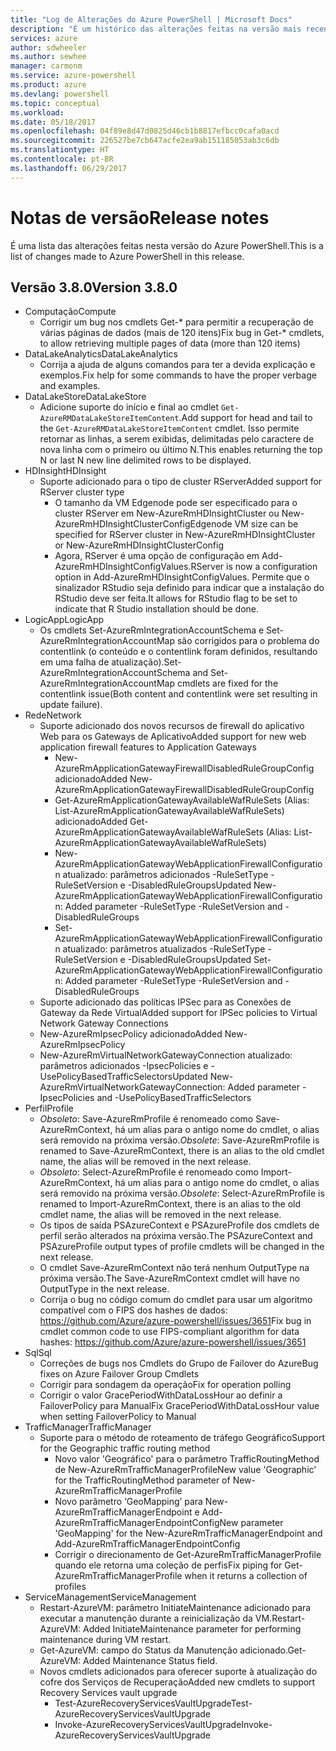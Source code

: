 ```yaml
---
title: "Log de Alterações do Azure PowerShell | Microsoft Docs"
description: "É um histórico das alterações feitas na versão mais recente do Azure PowerShell."
services: azure
author: sdwheeler
ms.author: sewhee
manager: carmonm
ms.service: azure-powershell
ms.product: azure
ms.devlang: powershell
ms.topic: conceptual
ms.workload: 
ms.date: 05/18/2017
ms.openlocfilehash: 04f89e8d47d0825d46cb1b8817efbcc0cafa0acd
ms.sourcegitcommit: 226527be7cb647acfe2ea9ab151185053ab3c6db
ms.translationtype: HT
ms.contentlocale: pt-BR
ms.lasthandoff: 06/29/2017
---
```

# <a name="release-notes"></a><span data-ttu-id="4e500-103">Notas de versão</span><span class="sxs-lookup"><span data-stu-id="4e500-103">Release notes</span></span>

<span data-ttu-id="4e500-104">É uma lista das alterações feitas nesta versão do Azure PowerShell.</span><span class="sxs-lookup"><span data-stu-id="4e500-104">This is a list of changes made to Azure PowerShell in this release.</span></span>

## <a name="version-380"></a><span data-ttu-id="4e500-105">Versão 3.8.0</span><span class="sxs-lookup"><span data-stu-id="4e500-105">Version 3.8.0</span></span>
* <span data-ttu-id="4e500-106">Computação</span><span class="sxs-lookup"><span data-stu-id="4e500-106">Compute</span></span>
  - <span data-ttu-id="4e500-107">Corrigir um bug nos cmdlets Get-* para permitir a recuperação de várias páginas de dados (mais de 120 itens)</span><span class="sxs-lookup"><span data-stu-id="4e500-107">Fix bug in Get-* cmdlets, to allow retrieving multiple pages of data (more than 120 items)</span></span>
* <span data-ttu-id="4e500-108">DataLakeAnalytics</span><span class="sxs-lookup"><span data-stu-id="4e500-108">DataLakeAnalytics</span></span>
  - <span data-ttu-id="4e500-109">Corrija a ajuda de alguns comandos para ter a devida explicação e exemplos.</span><span class="sxs-lookup"><span data-stu-id="4e500-109">Fix help for some commands to have the proper verbage and examples.</span></span>
* <span data-ttu-id="4e500-110">DataLakeStore</span><span class="sxs-lookup"><span data-stu-id="4e500-110">DataLakeStore</span></span>
  - <span data-ttu-id="4e500-111">Adicione suporte do início e final ao cmdlet `Get-AzureRMDataLakeStoreItemContent`.</span><span class="sxs-lookup"><span data-stu-id="4e500-111">Add support for head and tail to the `Get-AzureRMDataLakeStoreItemContent` cmdlet.</span></span> <span data-ttu-id="4e500-112">Isso permite retornar as linhas, a serem exibidas, delimitadas pelo caractere de nova linha com o primeiro ou último N.</span><span class="sxs-lookup"><span data-stu-id="4e500-112">This enables returning the top N or last N new line delimited rows to be displayed.</span></span>
* <span data-ttu-id="4e500-113">HDInsight</span><span class="sxs-lookup"><span data-stu-id="4e500-113">HDInsight</span></span>
  - <span data-ttu-id="4e500-114">Suporte adicionado para o tipo de cluster RServer</span><span class="sxs-lookup"><span data-stu-id="4e500-114">Added support for RServer cluster type</span></span>
    + <span data-ttu-id="4e500-115">O tamanho da VM Edgenode pode ser especificado para o cluster RServer em New-AzureRmHDInsightCluster ou New-AzureRmHDInsightClusterConfig</span><span class="sxs-lookup"><span data-stu-id="4e500-115">Edgenode VM size can be specified for RServer cluster in New-AzureRmHDInsightCluster or New-AzureRmHDInsightClusterConfig</span></span>
    + <span data-ttu-id="4e500-116">Agora, RServer é uma opção de configuração em Add-AzureRmHDInsightConfigValues.</span><span class="sxs-lookup"><span data-stu-id="4e500-116">RServer is now a configuration option in Add-AzureRmHDInsightConfigValues.</span></span> <span data-ttu-id="4e500-117">Permite que o sinalizador RStudio seja definido para indicar que a instalação do RStudio deve ser feita.</span><span class="sxs-lookup"><span data-stu-id="4e500-117">It allows for RStudio flag to be set to indicate that R Studio installation should be done.</span></span>
* <span data-ttu-id="4e500-118">LogicApp</span><span class="sxs-lookup"><span data-stu-id="4e500-118">LogicApp</span></span>
  - <span data-ttu-id="4e500-119">Os cmdlets Set-AzureRmIntegrationAccountSchema e Set-AzureRmIntegrationAccountMap são corrigidos para o problema do contentlink (o conteúdo e o contentlink foram definidos, resultando em uma falha de atualização).</span><span class="sxs-lookup"><span data-stu-id="4e500-119">Set-AzureRmIntegrationAccountSchema and Set-AzureRmIntegrationAccountMap cmdlets are fixed for the contentlink issue(Both content and contentlink were set resulting in update failure).</span></span>
* <span data-ttu-id="4e500-120">Rede</span><span class="sxs-lookup"><span data-stu-id="4e500-120">Network</span></span>
  - <span data-ttu-id="4e500-121">Suporte adicionado dos novos recursos de firewall do aplicativo Web para os Gateways de Aplicativo</span><span class="sxs-lookup"><span data-stu-id="4e500-121">Added support for new web application firewall features to Application Gateways</span></span>
    + <span data-ttu-id="4e500-122">New-AzureRmApplicationGatewayFirewallDisabledRuleGroupConfig adicionado</span><span class="sxs-lookup"><span data-stu-id="4e500-122">Added New-AzureRmApplicationGatewayFirewallDisabledRuleGroupConfig</span></span>
    + <span data-ttu-id="4e500-123">Get-AzureRmApplicationGatewayAvailableWafRuleSets (Alias: List-AzureRmApplicationGatewayAvailableWafRuleSets) adicionado</span><span class="sxs-lookup"><span data-stu-id="4e500-123">Added Get-AzureRmApplicationGatewayAvailableWafRuleSets (Alias: List-AzureRmApplicationGatewayAvailableWafRuleSets)</span></span>
    + <span data-ttu-id="4e500-124">New-AzureRmApplicationGatewayWebApplicationFirewallConfiguration atualizado: parâmetros adicionados -RuleSetType -RuleSetVersion e -DisabledRuleGroups</span><span class="sxs-lookup"><span data-stu-id="4e500-124">Updated New-AzureRmApplicationGatewayWebApplicationFirewallConfiguration: Added parameter -RuleSetType -RuleSetVersion and -DisabledRuleGroups</span></span>
    + <span data-ttu-id="4e500-125">Set-AzureRmApplicationGatewayWebApplicationFirewallConfiguration atualizado: parâmetros atualizados -RuleSetType -RuleSetVersion e -DisabledRuleGroups</span><span class="sxs-lookup"><span data-stu-id="4e500-125">Updated Set-AzureRmApplicationGatewayWebApplicationFirewallConfiguration: Added parameter -RuleSetType -RuleSetVersion and -DisabledRuleGroups</span></span>
  - <span data-ttu-id="4e500-126">Suporte adicionado das políticas IPSec para as Conexões de Gateway da Rede Virtual</span><span class="sxs-lookup"><span data-stu-id="4e500-126">Added support for IPSec policies to Virtual Network Gateway Connections</span></span>
  - <span data-ttu-id="4e500-127">New-AzureRmIpsecPolicy adicionado</span><span class="sxs-lookup"><span data-stu-id="4e500-127">Added New-AzureRmIpsecPolicy</span></span>
  - <span data-ttu-id="4e500-128">New-AzureRmVirtualNetworkGatewayConnection atualizado: parâmetros adicionados -IpsecPolicies e -UsePolicyBasedTrafficSelectors</span><span class="sxs-lookup"><span data-stu-id="4e500-128">Updated New-AzureRmVirtualNetworkGatewayConnection: Added parameter -IpsecPolicies and -UsePolicyBasedTrafficSelectors</span></span>
* <span data-ttu-id="4e500-129">Perfil</span><span class="sxs-lookup"><span data-stu-id="4e500-129">Profile</span></span>
  - <span data-ttu-id="4e500-130">*Obsoleto*: Save-AzureRmProfile é renomeado como Save-AzureRmContext, há um alias para o antigo nome do cmdlet, o alias será removido na próxima versão.</span><span class="sxs-lookup"><span data-stu-id="4e500-130">*Obsolete*: Save-AzureRmProfile is renamed to Save-AzureRmContext, there is an alias to the old cmdlet name, the alias will be removed in the next release.</span></span>
  - <span data-ttu-id="4e500-131">*Obsoleto*: Select-AzureRmProfile é renomeado como Import-AzureRmContext, há um alias para o antigo nome do cmdlet, o alias será removido na próxima versão.</span><span class="sxs-lookup"><span data-stu-id="4e500-131">*Obsolete*: Select-AzureRmProfile is renamed to Import-AzureRmContext, there is an alias to the old cmdlet name, the alias will be removed in the next release.</span></span>
  - <span data-ttu-id="4e500-132">Os tipos de saída PSAzureContext e PSAzureProfile dos cmdlets de perfil serão alterados na próxima versão.</span><span class="sxs-lookup"><span data-stu-id="4e500-132">The PSAzureContext and PSAzureProfile output types of profile cmdlets will be changed in the next release.</span></span>
  - <span data-ttu-id="4e500-133">O cmdlet Save-AzureRmContext não terá nenhum OutputType na próxima versão.</span><span class="sxs-lookup"><span data-stu-id="4e500-133">The Save-AzureRmContext cmdlet will have no OutputType in the next release.</span></span>
  - <span data-ttu-id="4e500-134">Corrija o bug no código comum do cmdlet para usar um algoritmo compatível com o FIPS dos hashes de dados: https://github.com/Azure/azure-powershell/issues/3651</span><span class="sxs-lookup"><span data-stu-id="4e500-134">Fix bug in cmdlet common code to use FIPS-compliant algorithm for data hashes: https://github.com/Azure/azure-powershell/issues/3651</span></span>
* <span data-ttu-id="4e500-135">Sql</span><span class="sxs-lookup"><span data-stu-id="4e500-135">Sql</span></span>
  - <span data-ttu-id="4e500-136">Correções de bugs nos Cmdlets do Grupo de Failover do Azure</span><span class="sxs-lookup"><span data-stu-id="4e500-136">Bug fixes on Azure Failover Group Cmdlets</span></span>
  - <span data-ttu-id="4e500-137">Corrigir para sondagem da operação</span><span class="sxs-lookup"><span data-stu-id="4e500-137">Fix for operation polling</span></span>
  - <span data-ttu-id="4e500-138">Corrigir o valor GracePeriodWithDataLossHour ao definir a FailoverPolicy para Manual</span><span class="sxs-lookup"><span data-stu-id="4e500-138">Fix GracePeriodWithDataLossHour value when setting FailoverPolicy to Manual</span></span>
* <span data-ttu-id="4e500-139">TrafficManager</span><span class="sxs-lookup"><span data-stu-id="4e500-139">TrafficManager</span></span>
  - <span data-ttu-id="4e500-140">Suporte para o método de roteamento de tráfego Geográfico</span><span class="sxs-lookup"><span data-stu-id="4e500-140">Support for the Geographic traffic routing method</span></span>
    + <span data-ttu-id="4e500-141">Novo valor 'Geográfico' para o parâmetro TrafficRoutingMethod de New-AzureRmTrafficManagerProfile</span><span class="sxs-lookup"><span data-stu-id="4e500-141">New value 'Geographic' for the TrafficRoutingMethod parameter of New-AzureRmTrafficManagerProfile</span></span>
    + <span data-ttu-id="4e500-142">Novo parâmetro ‘GeoMapping’ para New-AzureRmTrafficManagerEndpoint e Add-AzureRmTrafficManagerEndpointConfig</span><span class="sxs-lookup"><span data-stu-id="4e500-142">New parameter 'GeoMapping' for the New-AzureRmTrafficManagerEndpoint and Add-AzureRmTrafficManagerEndpointConfig</span></span>
    + <span data-ttu-id="4e500-143">Corrigir o direcionamento de Get-AzureRmTrafficManagerProfile quando ele retorna uma coleção de perfis</span><span class="sxs-lookup"><span data-stu-id="4e500-143">Fix piping for Get-AzureRmTrafficManagerProfile when it returns a collection of profiles</span></span>
* <span data-ttu-id="4e500-144">ServiceManagement</span><span class="sxs-lookup"><span data-stu-id="4e500-144">ServiceManagement</span></span>
  - <span data-ttu-id="4e500-145">Restart-AzureVM: parâmetro InitiateMaintenance adicionado para executar a manutenção durante a reinicialização da VM.</span><span class="sxs-lookup"><span data-stu-id="4e500-145">Restart-AzureVM: Added InitiateMaintenance parameter for performing maintenance during VM restart.</span></span>
  - <span data-ttu-id="4e500-146">Get-AzureVM: campo do Status da Manutenção adicionado.</span><span class="sxs-lookup"><span data-stu-id="4e500-146">Get-AzureVM: Added Maintenance Status field.</span></span>
  - <span data-ttu-id="4e500-147">Novos cmdlets adicionados para oferecer suporte à atualização do cofre dos Serviços de Recuperação</span><span class="sxs-lookup"><span data-stu-id="4e500-147">Added new cmdlets to support Recovery Services vault upgrade</span></span>
    + <span data-ttu-id="4e500-148">Test-AzureRecoveryServicesVaultUpgrade</span><span class="sxs-lookup"><span data-stu-id="4e500-148">Test-AzureRecoveryServicesVaultUpgrade</span></span>
    + <span data-ttu-id="4e500-149">Invoke-AzureRecoveryServicesVaultUpgrade</span><span class="sxs-lookup"><span data-stu-id="4e500-149">Invoke-AzureRecoveryServicesVaultUpgrade</span></span>
